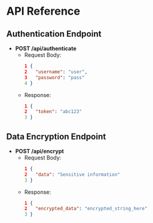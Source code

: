 # API Reference

## Authentication Endpoint
- **POST /api/authenticate**
  - Request Body: 
    ```json
    1 {
    2   "username": "user",
    3   "password": "pass"
    4 }
    ```
  - Response: 
    ```json
    1 {
    2   "token": "abc123"
    3 }
    ```

## Data Encryption Endpoint
- **POST /api/encrypt**
  - Request Body: 
    ```json
    1 {
    2   "data": "Sensitive information"
    3 }
    ```
  - Response: 
    ```json
    1 {
    2   "encrypted_data": "encrypted_string_here"
    3 }
    ```
